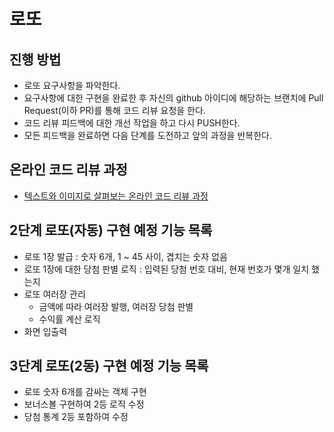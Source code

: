 # 로또
## 진행 방법
* 로또 요구사항을 파악한다.
* 요구사항에 대한 구현을 완료한 후 자신의 github 아이디에 해당하는 브랜치에 Pull Request(이하 PR)를 통해 코드 리뷰 요청을 한다.
* 코드 리뷰 피드백에 대한 개선 작업을 하고 다시 PUSH한다.
* 모든 피드백을 완료하면 다음 단계를 도전하고 앞의 과정을 반복한다.

## 온라인 코드 리뷰 과정
* [텍스트와 이미지로 살펴보는 온라인 코드 리뷰 과정](https://github.com/next-step/nextstep-docs/tree/master/codereview)


## 2단계 로또(자동) 구현 예정 기능 목록
- 로또 1장 발급 : 숫자 6개, 1 ~ 45 사이, 겹치는 숫자 없음
- 로또 1장에 대한 당첨 판별 로직 : 입력된 당첨 번호 대비, 현재 번호가 몇개 일치 했는지
- 로또 여러장 관리
  - 금액에 따라 여러장 발행, 여러장 당첨 판별
  - 수익률 계산 로직
- 화면 입출력

## 3단계 로또(2동) 구현 예정 기능 목록
- 로또 숫자 6개를 감싸는 객체 구현
- 보너스볼 구현하여 2등 로직 수정
- 당첨 통계 2등 포함하여 수정